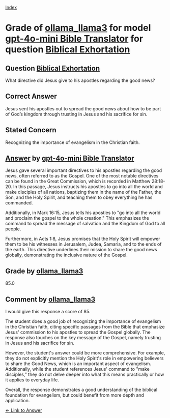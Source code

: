 
[Index](../../../../index.md)
# Grade of [ollama_llama3](../../../grading_models/ollama_llama3.md) for model [gpt-4o-mini Bible Translator](../../../answering_models/gpt-4o-mini_Bible_Translator.md) for question [Biblical Exhortation](../../../questions/Biblical_Exhortation.md)

## Question [Biblical Exhortation](../../../questions/Biblical_Exhortation.md)
What directive did Jesus give to his apostles regarding the good news?

## Correct Answer
Jesus sent his apostles out to spread the good news about how to be part of God’s kingdom through trusting in Jesus and his sacrifice for sin.

## Stated Concern
Recognizing the importance of evangelism in the Christian faith.

## [Answer](../Biblical_Exhortation.md) by [gpt-4o-mini Bible Translator](../../../answering_models/gpt-4o-mini_Bible_Translator.md)
Jesus gave several important directives to his apostles regarding the good news, often referred to as the Gospel. One of the most notable directives can be found in the Great Commission, which is recorded in Matthew 28:18-20. In this passage, Jesus instructs his apostles to go into all the world and make disciples of all nations, baptizing them in the name of the Father, the Son, and the Holy Spirit, and teaching them to obey everything he has commanded. 

Additionally, in Mark 16:15, Jesus tells his apostles to "go into all the world and proclaim the gospel to the whole creation." This emphasizes the command to spread the message of salvation and the Kingdom of God to all people. 

Furthermore, in Acts 1:8, Jesus promises that the Holy Spirit will empower them to be his witnesses in Jerusalem, Judea, Samaria, and to the ends of the earth. This directive underlines their mission to share the good news globally, demonstrating the inclusive nature of the Gospel.

## Grade by [ollama_llama3](../../../grading_models/ollama_llama3.md)
85.0

## Comment by [ollama_llama3](../../../grading_models/ollama_llama3.md)
I would give this response a score of 85.

The student does a good job of recognizing the importance of evangelism in the Christian faith, citing specific passages from the Bible that emphasize Jesus' commission to his apostles to spread the Gospel globally. The response also touches on the key message of the Gospel, namely trusting in Jesus and his sacrifice for sin.

However, the student's answer could be more comprehensive. For example, they do not explicitly mention the Holy Spirit's role in empowering believers to share the Good News, which is an important aspect of evangelism. Additionally, while the student references Jesus' command to "make disciples," they do not delve deeper into what this means practically or how it applies to everyday life.

Overall, the response demonstrates a good understanding of the biblical foundation for evangelism, but could benefit from more depth and application.

[&lt;- Link to Answer](../Biblical_Exhortation.md)
